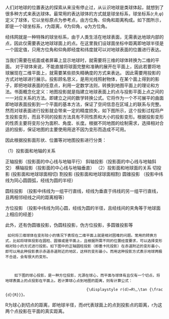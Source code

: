 
人们对地球的位置表达的探索从来没有停止过，从认识地球是类球体起，就想到了很多种方式来表达球体。最常用的表达球体的方式就是球坐标系，球坐标系(r,θ,φ)定义了球体，它以坐标原点为参考点，由方位角、仰角和距离构成。如下图所示，即是一个球坐标系，r为距离，θ为仰角，φ为方位角。

经纬网就是一种特殊的球坐标系，由于人类生活在地球表面，无需表达地球内部的点，因此仅需要表达地球球面上的点。在这里我们设球面坐标中距离即地球半径是一个固定值，只用方位角和仰角即经度和纬度就可以对地球表面的位置进行表达。

当我们需要在纸面或者屏幕上显示地球时，就需要将三维的球体转换为二维的平面。 对于球体来说，不能直接将球面完整和准确的展开在平面上，因此若要将地球展现在二维平面上，就需要某些损失精确度的方式来表达。
因此需要用投影的方式对地球进行展示。投影顾名思义，是用光线照射物体，在某个面上得到的影子，即把地球表面的任意点，利用一定数学法则，转换到地图平面上的理论和方法。书面概念化定义：地图投影就是指建立地球表面上的点与投影平面上点之间的一一对应关系的方法。即建立之间的数学转换公式。它将作为一个不可展平的曲面即地球表面投影到一个平面的基本方法，保证了空间信息在区域上的联系与完整。
然而对球表面进行投影就会带来一定的精度损失，如下图所示，这个投影过程将产生投影变形，而且不同的投影方法具有不同性质和大小的投影变形。根据投影变形的性质主要将变形分为面积、角度、长度。根据不同地图的绘制需求，选择相对合适的投影，保证地图的主要使用用途不因为变形而造成不可用。

因此根据投影面形状、位置等对地图投影进行分类：

（1）投影面和地轴的关系

正轴投影（投影面的中心线与地轴平行）
斜轴投影（投影面的中心线与地轴斜交）
横轴投影（投影面的中心线与地轴垂直）
（2）投影面和地球面的关系
切投影 (投影面和地球球面相切)
割投影 (投影面和地球球面相割)
圆锥投影 （投影中纬线为同心圆圆弧，经线为圆的半经）

圆柱投影 （投影中纬线为一组平行直线，经线为垂直于纬线的另一组平行直线，且两相邻经线之间的距离相等）

方位投影 （投影中纬线为同心圆，经线为圆的半径，且经线间的夹角等于地球面上相应的经差）

此外，还有伪圆锥投影，伪圆柱投影，伪方位投影，多圆锥投影等



     如何将三维球体在变形较小的情况下表现在二维平面上就是相对困难的问题。常用的转换方式，比如将球体投影在圆柱、圆锥或是平面上，且根据所需不同的位置经度要求，可以选择变形相对较小的方式进行投影。如下图中的正轴圆柱投影（即墨卡托投影）在赤道附近的变形最小，即可以用此种投影表示赤道赤道附近的地区，这样的变形最小。而用这种投影方式表示地球两极不合适，会有很大的变形。



        如下图的球心投影，是一种方位投影，光源在球心，而平面与球体有且仅有一个切点，将地球表面上的点投影在平面上。若计算球心点到地图的距离，则有计算公式：      

                                        {\displaystyle r(d)=R\,\tan {\frac {d}{R}}}。

R为球心到切点的距离，即地球半径，而d代表球面上的点到投影点的距离，r为这两个点投影在平面的真实距离。



 